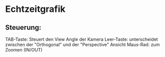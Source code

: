 # Echtzeitgrafik

## Steuerung:

TAB-Taste: Steuert den View Angle der Kamera
Leer-Taste: unterscheidet zwischen der "Orthogonal" und der "Perspective" Ansicht
Maus-Rad: zum Zoomen (IN/OUT)
